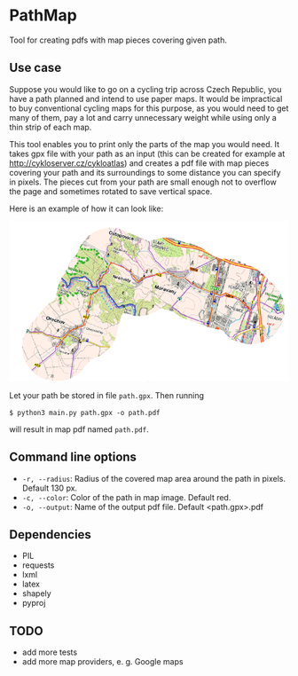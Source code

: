 PathMap
=======

Tool for creating pdfs with map pieces covering given path.

Use case
--------

Suppose you would like to go on a cycling trip across Czech Republic, you have
a path planned and intend to use paper maps. It would be impractical to buy
conventional cycling maps for this purpose, as you would need to get many of
them, pay a lot and carry unnecessary weight while using only a thin strip of
each map.

This tool enables you to print only the parts of the map you would need. It
takes gpx file with your path as an input (this can be created for example at
http://cykloserver.cz/cykloatlas) and creates a pdf file with map pieces
covering your path and its surroundings to some distance you can specify in
pixels. The pieces cut from your path are small enough not to
overflow the page and sometimes rotated to save vertical space.

Here is an example of how it can look like:

![Map piece](example.png)

Let your path be stored in file `path.gpx`. Then running
```
$ python3 main.py path.gpx -o path.pdf
```
will result in map pdf named `path.pdf`.

Command line options
--------------------

* `-r, --radius`: Radius of the covered map area around the path in pixels.
  Default 130 px.
* `-c, --color`: Color of the path in map image. Default red.
* `-o, --output`: Name of the output pdf file. Default <path.gpx>.pdf

Dependencies
------------
* PIL
* requests
* lxml
* latex
* shapely
* pyproj

TODO
----

* add more tests
* add more map providers, e. g. Google maps
